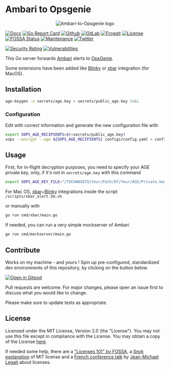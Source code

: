 # Ambari to Opsgenie

<p align="center">
<img src="assets/img/a2o.logo.png" alt="Ambari-to-Opsgenie logo" title="Ambari-to-Opsgenie logo" />
</p>

[![Docs](https://img.shields.io/badge/docs-current-brightgreen.svg)](https://pkg.go.dev/github.com/davidaparicio/ambari-to-opsgenie)
[![Go Report Card](https://goreportcard.com/badge/davidaparicio/ambari-to-opsgenie)](https://goreportcard.com/report/davidaparicio/ambari-to-opsgenie)
[![Github](https://img.shields.io/static/v1?label=github&logo=github&color=E24329&message=main&style=flat-square)](https://github.com/davidaparicio/ambari-to-opsgenie)
[![GitLab](https://img.shields.io/static/v1?label=gitlab&logo=gitlab&color=green&message=mirrored&style=flat-square)](https://gitlab.com/davidaparicio/ambari-to-opsgenie)
[![Froggit](https://img.shields.io/static/v1?label=froggit&logo=froggit&color=red&message=no&style=flat-square)](https://lab.frogg.it/davidaparicio/ambari-to-opsgenie)
[![License](https://img.shields.io/badge/license-MIT-blue.svg)](https://github.com/davidaparicio/ambari-to-opsgenie/blob/main/LICENSE.md)
[![FOSSA Status](https://app.fossa.com/api/projects/git%2Bgithub.com%2Fdavidaparicio%2Fambari-to-opsgenie.svg?type=shield)](https://app.fossa.com/projects/git%2Bgithub.com%2Fdavidaparicio%2Fambari-to-opsgenie?ref=badge_shield)
[![Maintenance](https://img.shields.io/maintenance/yes/2023.svg)]()
[![Twitter](https://img.shields.io/twitter/follow/dadideo.svg?style=social)](https://twitter.com/intent/follow?screen_name=dadideo)

[![Security Rating](https://sonarcloud.io/api/project_badges/measure?project=davidaparicio_ambari-to-opsgenie&metric=security_rating)](https://sonarcloud.io/summary/new_code?id=davidaparicio_ambari-to-opsgenie)
[![Vulnerabilities](https://sonarcloud.io/api/project_badges/measure?project=davidaparicio_ambari-to-opsgenie&metric=vulnerabilities)](https://sonarcloud.io/summary/new_code?id=davidaparicio_ambari-to-opsgenie)

This Go server forwards [Ambari](https://github.com/apache/ambari/blob/trunk/ambari-server/docs/api/v1/index.md) alerts to [OpsGenie](https://www.opsgenie.com/). 

Some extensions have been added like [Blinky](https://getblinky.io/) or [xbar](https://github.com/matryer/xbar) integration (for MacOS).

## Installation

```bash
age-keygen -o secrets/age.key > secrets/public_age.key 2>&1
```

### Configuration

Edit with correct information and generate the new configuration file with
```bash
export SOPS_AGE_RECIPIENTS=$(<secrets/public_age.key)
sops --encrypt --age ${SOPS_AGE_RECIPIENTS} configs/config.yaml > configs/config.enc.yaml
```

## Usage

First, for in-flight decryption purposes, you need to specify your AGE private key, only, if it's not in ```secrets/age.key``` with this command

```bash
export SOPS_AGE_KEY_FILE="/TOCHANGETO/Your/Path/Of/Your/AGE/Private.key"
```


For Mac OS, [xbar](https://github.com/matryer/xbar)+[Blinky](https://getblinky.io/) integrations inside the script ```/scripts/xbar_alert.5m.sh```

or manually with
```bash
go run cmd/xbar/main.go
```

If needed, you can run a very simple mockserver of Ambari
```bash
go run cmd/mockserver/main.go
```

## Contribute

Works on my machine - and yours ! Spin up pre-configured, standardized dev environments of this repository, by clicking on the button below.

[![Open in Gitpod](https://gitpod.io/button/open-in-gitpod.svg)](https://gitpod.io/#/https://github.com/davidaparicio/gokvs)

Pull requests are welcome. For major changes, please open an issue first to discuss what you would like to change.

Please make sure to update tests as appropriate.

## License
Licensed under the MIT License, Version 2.0 (the "License"). You may not use this file except in compliance with the License.
You may obtain a copy of the License [here](https://choosealicense.com/licenses/mit/).

If needed some help,  there are a ["Licenses 101" by FOSSA](https://fossa.com/blog/open-source-licenses-101-mit-license/), a [Snyk explanation](https://snyk.io/learn/what-is-mit-license/)
of MIT license and a [French conference talk](https://www.youtube.com/watch?v=8WwTe0vLhgc) by [Jean-Michael Legait](https://twitter.com/jmlegait) about licenses.


[//]: # (https://www.makeareadme.com/)
